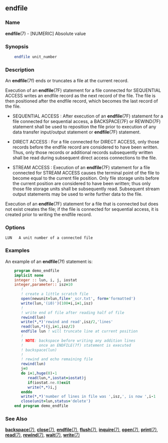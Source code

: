 ## endfile

### **Name**

**endfile**(7) - \[NUMERIC\] Absolute value

### **Synopsis**
```fortran
    endfile unit_number
```
### **Description**

An **endfile**(7f) ends or truncates a file at the current record.

Execution of an **endfile**(7F) statement for a file connected for
SEQUENTIAL ACCESS writes an endfile record as the next record of the
file. The file is then positioned after the endfile record, which
becomes the last record of the file.

-  SEQUENTIAL ACCESS 
   : After execution of an **endfile**(7F) statement for
   a file connected for sequential access, a BACKSPACE(7F) or
   REWIND(7F) statement shall be used to reposition the file prior to
   execution of any data transfer input/output statement or **endfile**(7F)
   statement.

-  DIRECT ACCESS 
   : For a file connected for DIRECT ACCESS, only those
   records before the endfile record are considered to have been
   written. Thus, only those records or additional records subsequently
   written shall be read during subsequent direct access connections to
   the file.

-  STREAM ACCESS 
   : Execution of an **endfile**(7F) statement for a file
   connected for STREAM ACCESS causes the terminal point of the file to
   become equal to the current file position. Only file storage units
   before the current position are considered to have been written;
   thus only those file storage units shall be subsequently read.
   Subsequent stream output statements may be used to write further
   data to the file.

Execution of an **endfile**(7F) statement for a file that is connected but
does not exist creates the file; if the file is connected for sequential
access, it is created prior to writing the endfile record.

### **Options**
    LUN   A unit number of a connected file

### **Examples**

An example of an **endfile**(7f) statement is:
```fortran
    program demo_endfile
    implicit none
    integer :: lun, i, j, iostat
    integer,parameter:: isz=10
       !
       ! create a little scratch file
       open(newunit=lun,file='_scr.txt', form='formatted')
       write(lun,'(i0)')(100+i,i=1,isz)
       !
       ! write end of file after reading half of file
       rewind(lun)
       write(*,*)'rewind and read',isz/2,'lines'
       read(lun,*)(j,i=1,isz/2)
       endfile lun ! will truncate line at current position
       !
       ! NOTE: backspace before writing any addition lines
       !       once an ENDFILE(7f) statement is executed
       ! backspace(lun)
       !
       ! rewind and echo remaining file
       rewind(lun)
       j=0
       do i=1,huge(0)-1
          read(lun,*,iostat=iostat)j
          if(iostat.ne.0)exit
          write(*,*)i,j
       enddo
       write(*,*)'number of lines in file was ',isz,', is now ',i-1
       close(unit=lun,status='delete')
    end program demo_endfile
```
### **See Also**

[**backspace**(7)](#backspace),
[**close**(7)](#close),
[**endfile**(7)](#endfile),
[**flush**(7)](#flush),
[**inquire**(7)](#inquire),
[**open**(7)](#open),
[**print**(7)](#print),
[**read**(7)](#read),
[**rewind**(7)](#rewind),
[**wait**(7)](#wait),
[**write**(7)](#write)
